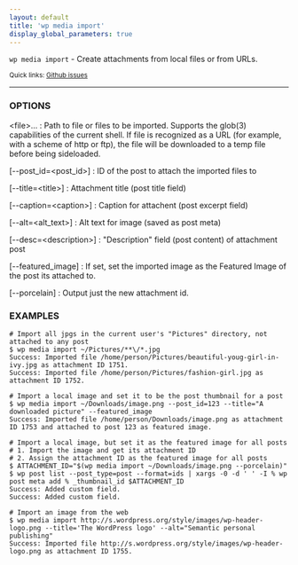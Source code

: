 ```yaml
---
layout: default
title: 'wp media import'
display_global_parameters: true
---
```


`wp media import` - Create attachments from local files or from URLs.

<small>Quick links: <a href="https://github.com/wp-cli/wp-cli/issues?q=is%3Aopen+label%3Acommand%3Amedia-import+sort%3Aupdated-desc">Github issues</a></small>

<hr />

### OPTIONS

&lt;file&gt;...
: Path to file or files to be imported. Supports the glob(3) capabilities of the current shell.
    If file is recognized as a URL (for example, with a scheme of http or ftp), the file will be
    downloaded to a temp file before being sideloaded.

[\--post_id=&lt;post_id&gt;]
: ID of the post to attach the imported files to

[\--title=&lt;title&gt;]
: Attachment title (post title field)

[\--caption=&lt;caption&gt;]
: Caption for attachent (post excerpt field)

[\--alt=&lt;alt_text&gt;]
: Alt text for image (saved as post meta)

[\--desc=&lt;description&gt;]
: "Description" field (post content) of attachment post

[\--featured_image]
: If set, set the imported image as the Featured Image of the post its attached to.

[\--porcelain]
: Output just the new attachment id.

### EXAMPLES

    # Import all jpgs in the current user's "Pictures" directory, not attached to any post
    $ wp media import ~/Pictures/**\/*.jpg
    Success: Imported file /home/person/Pictures/beautiful-youg-girl-in-ivy.jpg as attachment ID 1751.
    Success: Imported file /home/person/Pictures/fashion-girl.jpg as attachment ID 1752.

    # Import a local image and set it to be the post thumbnail for a post
    $ wp media import ~/Downloads/image.png --post_id=123 --title="A downloaded picture" --featured_image
    Success: Imported file /home/person/Downloads/image.png as attachment ID 1753 and attached to post 123 as featured image.

    # Import a local image, but set it as the featured image for all posts
    # 1. Import the image and get its attachment ID
    # 2. Assign the attachment ID as the featured image for all posts
    $ ATTACHMENT_ID="$(wp media import ~/Downloads/image.png --porcelain)"
    $ wp post list --post_type=post --format=ids | xargs -0 -d ' ' -I % wp post meta add % _thumbnail_id $ATTACHMENT_ID
    Success: Added custom field.
    Success: Added custom field.

    # Import an image from the web
    $ wp media import http://s.wordpress.org/style/images/wp-header-logo.png --title='The WordPress logo' --alt="Semantic personal publishing"
    Success: Imported file http://s.wordpress.org/style/images/wp-header-logo.png as attachment ID 1755.



